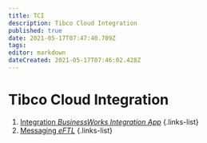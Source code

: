 ```yaml
---
title: TCI
description: Tibco Cloud Integration
published: true
date: 2021-05-17T07:47:40.709Z
tags: 
editor: markdown
dateCreated: 2021-05-17T07:46:02.428Z
---
```


# Tibco Cloud Integration

1. [Integration *BusinessWorks Integration App*](/integration/tibco/tci/integration)
{.links-list}
2. [Messaging *eFTL*](/integration/tibco/tci/messaging)
{.links-list}